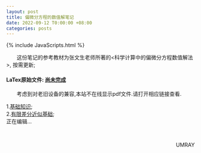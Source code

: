 ```yaml
---
layout: post
title: 偏微分方程的数值解笔记
date: 2022-09-12 T0:00:00 +08:00
categories: posts
---
```


{% include JavaScripts.html %}

&emsp;&emsp;这份笔记的参考教材为张文生老师所著的<科学计算中的偏微分方程数值解法>, 按需更新;  

#### LaTex原始文件: [尚未完成](https://music.163.com/#/playlist?id=7077611946 "听听歌按钮") ####  

&emsp;&emsp;考虑到对老旧设备的兼容,本站不在线显示pdf文件.请打开相应链接查看.  

1.[基础知识](/include/Notes/NSoPDE/1.基础知识.pdf);  
2.[有限差分近似基础](/include/Notes/NSoPDE/2.有限差分近似基础.pdf);  
正在编辑...  

&emsp;&emsp;
<p align="right">UMRAY</p>
